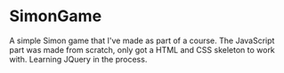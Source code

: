 # SimonGame
A simple Simon game that I've made as part of a course. The JavaScript part was made from scratch, only got a HTML and CSS skeleton to work with. Learning JQuery in the process.
